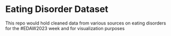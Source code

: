 # Eating Disorder Dataset
This repo would hold cleaned data from various sources on eating disorders for the #EDAW2023 week and for visualization purposes
